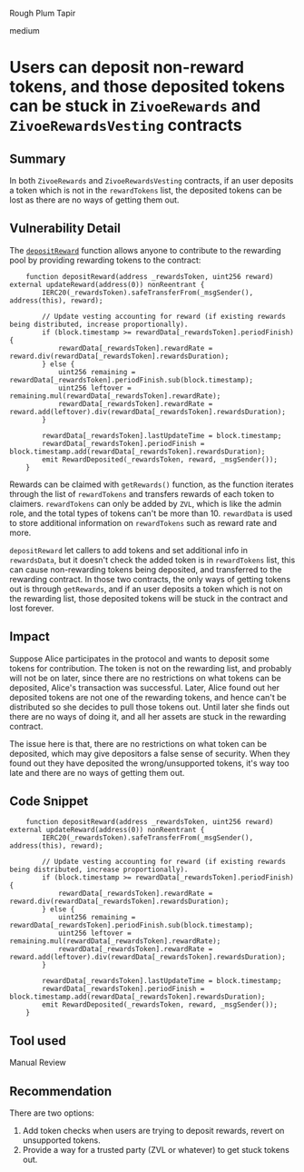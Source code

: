 Rough Plum Tapir

medium

# Users can deposit non-reward tokens, and those deposited tokens can be stuck in `ZivoeRewards` and `ZivoeRewardsVesting` contracts

## Summary
In both `ZivoeRewards` and `ZivoeRewardsVesting` contracts, if an user deposits a token which is not in the `rewardTokens` list, the deposited tokens can be lost as there are no ways of getting them out.

## Vulnerability Detail
The [`depositReward`](https://github.com/sherlock-audit/2024-03-zivoe/blob/main/zivoe-core-foundry/src/ZivoeRewardsVesting.sol#L352) function allows anyone to contribute to the rewarding pool by providing rewarding tokens to the contract:

```solidity
    function depositReward(address _rewardsToken, uint256 reward) external updateReward(address(0)) nonReentrant {
        IERC20(_rewardsToken).safeTransferFrom(_msgSender(), address(this), reward);

        // Update vesting accounting for reward (if existing rewards being distributed, increase proportionally).
        if (block.timestamp >= rewardData[_rewardsToken].periodFinish) {
            rewardData[_rewardsToken].rewardRate = reward.div(rewardData[_rewardsToken].rewardsDuration);
        } else {
            uint256 remaining = rewardData[_rewardsToken].periodFinish.sub(block.timestamp);
            uint256 leftover = remaining.mul(rewardData[_rewardsToken].rewardRate);
            rewardData[_rewardsToken].rewardRate = reward.add(leftover).div(rewardData[_rewardsToken].rewardsDuration);
        }

        rewardData[_rewardsToken].lastUpdateTime = block.timestamp;
        rewardData[_rewardsToken].periodFinish = block.timestamp.add(rewardData[_rewardsToken].rewardsDuration);
        emit RewardDeposited(_rewardsToken, reward, _msgSender());
    }
```

Rewards can be claimed with `getRewards()` function, as the function iterates through the list of `rewardTokens` and transfers rewards of each token to claimers. `rewardTokens` can only be added by `ZVL`, which is like the admin role, and the total types of tokens can't be more than 10. `rewardData` is used to store additional information on `rewardTokens` such as reward rate and more.

`depositReward` let callers to add tokens and set additional info in `rewardsData`, but it doesn't check the added token is in `rewardTokens` list, this can cause non-rewarding tokens being deposited, and transferred to the rewarding contract. In those two contracts, the only ways of getting tokens out is through `getRewards`, and if an user deposits a token which is not on the rewarding list, those deposited tokens will be stuck in the contract and lost forever.

## Impact
Suppose Alice participates in the protocol and wants to deposit some tokens for contribution. The token is not on the rewarding list, and probably will not be on later, since there are no restrictions on what tokens can be deposited, Alice's transaction was successful. Later, Alice found out her deposited tokens are not one of the rewarding tokens, and hence can't be distributed so she decides to pull those tokens out. Until later she finds out there are no ways of doing it, and all her assets are stuck in the rewarding contract. 

The issue here is that, there are no restrictions on what token can be deposited, which may give depositors a false sense of security. When they found out they have deposited the wrong/unsupported tokens, it's way too late and there are no ways of getting them out.

## Code Snippet
```solidity
    function depositReward(address _rewardsToken, uint256 reward) external updateReward(address(0)) nonReentrant {
        IERC20(_rewardsToken).safeTransferFrom(_msgSender(), address(this), reward);

        // Update vesting accounting for reward (if existing rewards being distributed, increase proportionally).
        if (block.timestamp >= rewardData[_rewardsToken].periodFinish) {
            rewardData[_rewardsToken].rewardRate = reward.div(rewardData[_rewardsToken].rewardsDuration);
        } else {
            uint256 remaining = rewardData[_rewardsToken].periodFinish.sub(block.timestamp);
            uint256 leftover = remaining.mul(rewardData[_rewardsToken].rewardRate);
            rewardData[_rewardsToken].rewardRate = reward.add(leftover).div(rewardData[_rewardsToken].rewardsDuration);
        }

        rewardData[_rewardsToken].lastUpdateTime = block.timestamp;
        rewardData[_rewardsToken].periodFinish = block.timestamp.add(rewardData[_rewardsToken].rewardsDuration);
        emit RewardDeposited(_rewardsToken, reward, _msgSender());
    }
```

## Tool used

Manual Review

## Recommendation
There are two options:
1. Add token checks when users are trying to deposit rewards, revert on unsupported tokens.
2. Provide a way for a trusted party (ZVL or whatever) to get stuck tokens out.  
